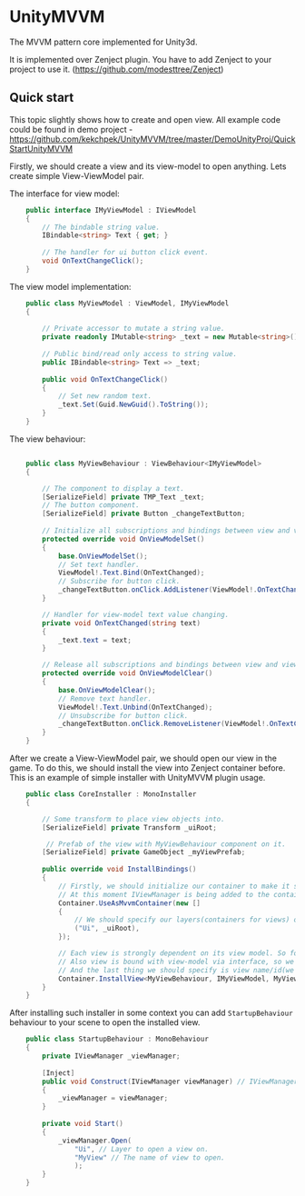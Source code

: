 # UnityMVVM
The MVVM pattern core implemented for Unity3d. 

It is implemented over Zenject plugin. You have to add Zenject to your project to use it. (https://github.com/modesttree/Zenject)

## Quick start

This topic slightly shows how to create and open view. All example code could be found in demo project -https://github.com/kekchpek/UnityMVVM/tree/master/DemoUnityProj/QuickStartUnityMVVM

Firstly, we should create a view and its view-model to open anything. Lets create simple View-ViewModel pair.

The interface for view model:
```csharp
    public interface IMyViewModel : IViewModel
    {
        // The bindable string value.
        IBindable<string> Text { get; }
        
        // The handler for ui button click event.
        void OnTextChangeClick();
    }
```

The view model implementation:
```csharp
    public class MyViewModel : ViewModel, IMyViewModel
    {
        
        // Private accessor to mutate a string value.
        private readonly IMutable<string> _text = new Mutable<string>();
        
        // Public bind/read only access to string value.
        public IBindable<string> Text => _text;
        
        public void OnTextChangeClick()
        {
            // Set new random text.
            _text.Set(Guid.NewGuid().ToString());
        }
    }
```

The view behaviour:
```csharp

    public class MyViewBehaviour : ViewBehaviour<IMyViewModel>
    {

        // The component to display a text.
        [SerializeField] private TMP_Text _text;
        // The button component.
        [SerializeField] private Button _changeTextButton;
        
        // Initialize all subscriptions and bindings between view and view-model.
        protected override void OnViewModelSet()
        {
            base.OnViewModelSet();
            // Set text handler.
            ViewModel!.Text.Bind(OnTextChanged);
            // Subscribe for button click.
            _changeTextButton.onClick.AddListener(ViewModel!.OnTextChangeClick);
        }

        // Handler for view-model text value changing.
        private void OnTextChanged(string text)
        {
            _text.text = text;
        }

        // Release all subscriptions and bindings between view and view-model.
        protected override void OnViewModelClear()
        {
            base.OnViewModelClear();
            // Remove text handler.
            ViewModel!.Text.Unbind(OnTextChanged);
            // Unsubscribe for button click.
            _changeTextButton.onClick.RemoveListener(ViewModel!.OnTextChangeClick);
        }
    }
```

After we create a View-ViewModel pair, we should open our view in the game. To do this, we should install the view into Zenject container before.
This is an example of simple installer with UnityMVVM plugin usage.
```csharp
    public class CoreInstaller : MonoInstaller
    {

        // Some transform to place view objects into.
        [SerializeField] private Transform _uiRoot;

         // Prefab of the view with MyViewBehaviour component on it.
        [SerializeField] private GameObject _myViewPrefab;
        
        public override void InstallBindings()
        {
            // Firstly, we should initialize our container to make it suitable for UnityMVVM environment.
            // At this moment IViewManager is being added to the container.
            Container.UseAsMvvmContainer(new []
            {
                // We should specify our layers(containers for views) on initialization. Each layer has a name/id and transform (parent for view objects)
                ("Ui", _uiRoot),
            });

            // Each view is strongly dependent on its view model. So for view binding we should specify both view and view model implementation.
            // Also view is bound with view-model via interface, so we should specify view-model interface too.
            // And the last thing we should specify is view name/id(we will create views via these ids) and view prefab(prefab should have component of MyViewBehaviour type)
            Container.InstallView<MyViewBehaviour, IMyViewModel, MyViewModel>("MyView", _myViewPrefab); 
        }
    }
```

After installing such installer in some context you can add `StartupBehaviour` behaviour to your scene to open the installed view.
```csharp
    public class StartupBehaviour : MonoBehaviour
    {
        private IViewManager _viewManager;
        
        [Inject]
        public void Construct(IViewManager viewManager) // IViewManager is bound automatically
        {
            _viewManager = viewManager;
        }
        
        private void Start()
        {
            _viewManager.Open(
                "Ui", // Layer to open a view on.
                "MyView" // The name of view to open.
                );
        }
    }
```
